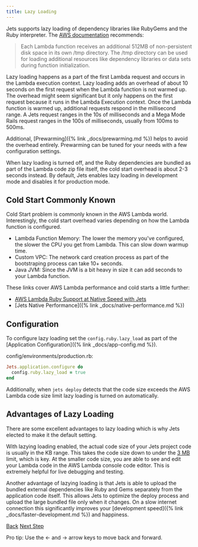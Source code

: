 ```yaml
---
title: Lazy Loading
---
```


Jets supports lazy loading of dependency libraries like RubyGems and the Ruby interpreter.  The [AWS documentation](https://docs.aws.amazon.com/lambda/latest/dg/limits.html) recommends:

> Each Lambda function receives an additional 512MB of non-persistent disk space in its own /tmp directory. The /tmp directory can be used for loading additional resources like dependency libraries or data sets during function initialization.

Lazy loading happens as a part of the first Lambda request and occurs in the Lambda execution context.  Lazy loading adds an overhead of about 10 seconds on the first request when the Lambda function is not warmed up. The overhead might seem significant but it only happens on the first request because it runs in the Lambda Execution context. Once the Lambda function is warmed up, additional requests respond in the millisecond range. A Jets request ranges in the 10s of milliseconds and a Mega Mode Rails request ranges in the 100s of milliseconds, usually from 100ms to 500ms.

Additional, [Prewarming]({% link _docs/prewarming.md %}) helps to avoid the overhead entirely. Prewarming can be tuned for your needs with a few configuration settings.

When lazy loading is turned off, and the Ruby dependencies are bundled as part of the Lambda code zip file itself, the cold start overhead is about 2-3 seconds instead.  By default, Jets enables lazy loading in development mode and disables it for production mode.

## Cold Start Commonly Known

Cold Start problem is commonly known in the AWS Lambda world.  Interestingly, the cold start overhead varies depending on how the Lambda function is configured.

* Lambda Function Memory: The lower the memory you've configured, the slower the CPU you get from Lambda. This can slow down warmup time.
* Custom VPC: The network card creation process as part of the bootstraping process can take 10+ seconds.
* Java JVM: Since the JVM is a bit heavy in size it can add seconds to your Lambda function.

These links cover AWS Lambda performance and cold starts a little further:

* [AWS Lambda Ruby Support at Native Speed with Jets](https://blog.boltops.com/2018/09/02/aws-lambda-ruby-support-at-native-speed-with-jets)
* [Jets Native Performance]({% link _docs/native-performance.md %})

## Configuration

To configure lazy loading set the `config.ruby.lazy_load` as part of the [Application Configuration]({% link _docs/app-config.md %}).

config/environments/production.rb:

```ruby
Jets.application.configure do
  config.ruby.lazy_load = true
end
```

Additionally, when `jets deploy` detects that the code size exceeds the AWS Lambda code size limit lazy loading is turned on automatically.

## Advantages of Lazy Loading

There are some excellent advantages to lazy loading which is why Jets elected to make it the default setting.

With lazying loading enabled, the actual code size of your Jets project code is usually in the KB range.  This takes the code size down to under the [3 MB](https://docs.aws.amazon.com/lambda/latest/dg/limits.html) limit, which is key. At the smaller code size, you are able to see and edit your Lambda code in the AWS Lambda console code editor.  This is extremely helpful for live debugging and testing.

Another advantage of lazying loading is that Jets is able to upload the bundled external dependencies like Ruby and Gems separately from the application code itself. This allows Jets to optimize the deploy process and upload the large bundled file only when it changes.  On a slow internet connection this significantly improves your [development speed]({% link _docs/faster-development.md %}) and happiness.

<a id="prev" class="btn btn-basic" href="{% link _docs/faster-development.md %}">Back</a>
<a id="next" class="btn btn-primary" href="{% link _docs/upgrading.md %}">Next Step</a>
<p class="keyboard-tip">Pro tip: Use the <- and -> arrow keys to move back and forward.</p>
